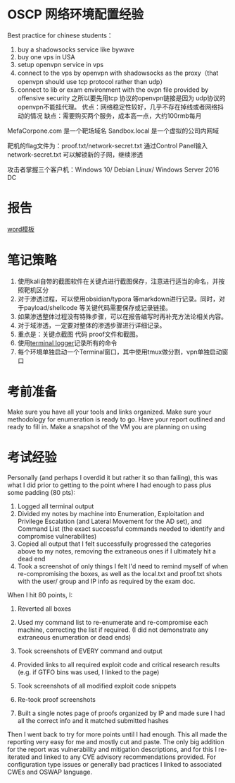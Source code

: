# OSCP 网络环境配置经验
Best practice for chinese students：
1. buy a shadowsocks service like bywave
2. buy one vps in USA
3. setup openvpn service in vps
4. connect to the vps by openvpn with shadowsocks as the proxy（that openvpn should use tcp protocol rather than udp）
5. connect to lib or exam environment with the ovpn file provided by offensive security
之所以要先用tcp 协议的openvpn链接是因为 udp协议的openvpn不能挂代理。
优点：网络稳定性较好，几乎不存在掉线或者网络抖动的情况
缺点：需要购买两个服务，成本高一点，大约100rmb每月


MefaCorpone.com 是一个靶场域名
Sandbox.local 是一个虚拟的公司内网域

靶机的flag文件为：proof.txt/network-secret.txt
通过Control Panel输入network-secret.txt 可以解锁新的子网，继续渗透

攻击者掌握三个客户机：Windows 10/ Debian Linux/ Windows Server 2016 DC

# 报告
[word模板](https://www.offensive-security.com/pwk-online/OSCP-Exam-Report.docx)

# 笔记策略
1. 使用kali自带的截图软件在关键点进行截图保存，注意进行适当的命名，并按照靶机区分
2. 对于渗透过程，可以使用obsidian/typora 等markdown进行记录。同时，对于payload/shellcode 等关键代码需要保存或记录链接。
3. 如果渗透整体过程没有特殊步骤，可以在报告编写时再补充方法论相关内容。
4. 对于域渗透，一定要对整体的渗透步骤进行详细记录。
5. 重点是：关键点截图 代码 proof文件和截图。
6. 使用[terminal logger](https://github.com/tmux-plugins/tmux-logging)记录所有的命令
7. 每个环境单独启动一个Terminal窗口，其中使用tmux做分割，vpn单独启动窗口

# 考前准备
Make sure you have all your tools and links organized.
Make sure your methodology for enumeration is ready to go.
Have your report outlined and ready to fill in.
Make a snapshot of the VM you are planning on using

# 考试经验
Personally (and perhaps I overdid it but rather it so than failing), this was what I did prior to getting to the point where I had enough to pass plus some padding (80 pts):

1.  Logged all terminal output
2.  Divided my notes by machine into Enumeration, Exploitation and Privilege Escalation (and Lateral Movement for the AD set), and Command List (the exact successful commands needed to identify and compromise vulnerabilites)
3.  Copied all output that I felt successfully progressed the categories above to my notes, removing the extraneous ones if I ultimately hit a dead end
4.  Took a screenshot of only things I felt I'd need to remind myself of when re-compromising the boxes, as well as the local.txt and proof.txt shots with the user/ group and IP info as required by the exam doc.

When I hit 80 points, I:

1) Reverted all boxes

2) Used my command list to re-enumerate and re-compromise each machine, correcting the list if required. (I did not demonstrate any extraneous enumeration or dead ends)

3) Took screenshots of EVERY command and output

4) Provided links to all required exploit code and critical research results (e.g. if GTFO bins was used, I linked to the page)

5) Took screenshots of all modified exploit code snippets

6) Re-took proof screenshots

7) Built a single notes page of proofs organized by IP and made sure I had all the correct info and it matched submitted hashes

Then I went back to try for more points until I had enough. This all made the reporting very easy for me and mostly cut and paste. The only big addition for the report was vulnerability and mitigation descriptions, and for this I re-iterated and linked to any CVE advisory recommendations provided. For configuration type issues or generally bad practices I linked to associated CWEs and OSWAP language.

